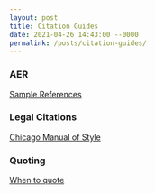 ```yaml
---
layout: post
title: Citation Guides
date: 2021-04-26 14:43:00 --0000
permalink: /posts/citation-guides/
---
```


### AER
[Sample References](https://www.aeaweb.org/journals/policies/sample-references)


### Legal Citations
[Chicago Manual of Style](https://owl.purdue.edu/owl/research_and_citation/chicago_manual_17th_edition/cmos_formatting_and_style_guide/legal_public_and_unpublished_materials.html)

### Quoting
[When to quote](https://info.legalsolutions.thomsonreuters.com/pdf/perspec/2005-fall/2005-fall-5.pdf)